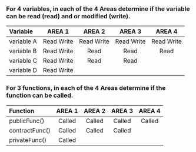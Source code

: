 ### For 4 variables, in each of the 4 Areas determine if the variable can be read (read) and or modified (write).

|Variable | AREA 1 | AREA 2 | AREA 3 | AREA 4 |
|:---| :---:| :---:| :---:| :---:| 
|variable A| Read Write | Read Write | Read Write | Read Write |
|variable B| Read Write | Read | Read | Read |
|variable C | Read Write | Read | Read |
|variable D | Read Write | |||


### For 3 functions, in each of the 4 Areas determine if the function can be called.

|Function| AREA 1 | AREA 2 | AREA 3 | AREA 4 |
|:---| :---:| :---:| :---:| :---:| 
|publicFunc()| Called | Called | Called | Called |
|contractFunc()| Called |Called |Called |
|privateFunc()| Called | | |
